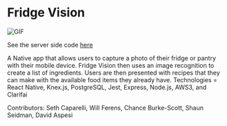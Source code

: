 # Fridge Vision

![GIF](./fridge-vision.gif)

See the server side code
[here](https://github.com/DavidNAspesi/fridgely-server)

A Native app that allows users to capture a photo of their fridge or pantry with their mobile device.  Fridge Vision then uses an image recognition to create a list of ingredients. Users are then presented with recipes that they can make with the available food items they already have.
Technologies = React Native, Knex.js, PostgreSQL, Jest, Express, Node.js, AWS3, and Clarifai

Contributors: Seth Caparelli, Will Ferens, Chance Burke-Scott, Shaun Seidman, David Aspesi